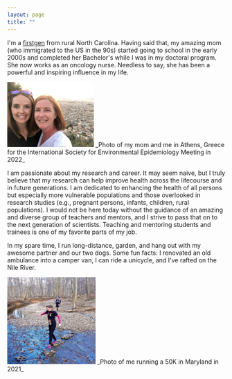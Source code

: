 ```yaml
---
layout: page
title: ""
---
```


I'm a [firstgen](https://www.google.com/search?q=first+generation+college+student&rlz=1C1VDKB_enUS987US988&oq=first+generation+&aqs=chrome.1.69i57j0i512j0i433i512j46i175i199i512j0i433i512l2j0i512j0i433i512j0i512j0i433i512.3044j0j7&sourceid=chrome&ie=UTF-8) from rural North Carolina. Having said that, my amazing mom (who immigrated to the US in the 90s) started going to school in the early 2000s and completed her Bachelor's while I was in my doctoral program. She now works as an oncology nurse. Needless to say, she has been a powerful and inspiring influence in my life.  
  
  
 <img src="https://raw.githubusercontent.com/simplydani99/simplydani99.github.io/main/images/isee2022.jpg" width="=200" height="150">
 _Photo of my mom and me in Athens, Greece for the International Society for Environmental Epidemiology Meeting in 2022_  
  
    
      
I am passionate about my research and career. It may seem naive, but I truly believe that my research can help improve health across the lifecourse and in future generations. I am dedicated to enhancing the health of all persons but especially more vulnerable populations and those overlooked in research studies (e.g., pregnant persons, infants, children, rural populations). I would not be here today without the guidance of an amazing and diverse group of teachers and mentors, and I strive to pass that on to the next generation of scientists. Teaching and mentoring students and trainees is one of my favorite parts of my job.

In my spare time, I run long-distance, garden, and hang out with my awesome partner and our two dogs. Some fun facts: I renovated an old ambulance into a camper van, I can ride a unicycle, and I've rafted on the Nile River.


<img src="https://raw.githubusercontent.com/simplydani99/simplydani99.github.io/main/images/nichd.png" width="=200" height="200">  
_Photo of me running a 50K in Maryland in 2021_
  

